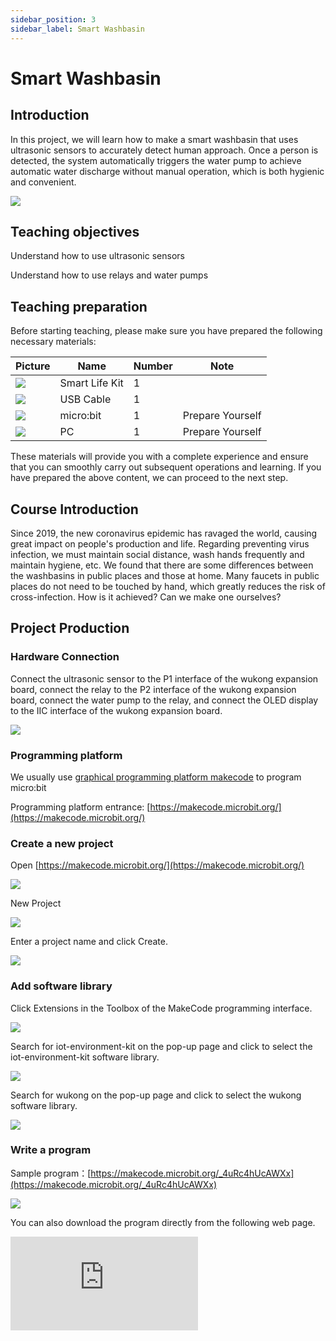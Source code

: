 ```yaml
---
sidebar_position: 3
sidebar_label: Smart Washbasin
---
```


# Smart Washbasin

## Introduction

In this project, we will learn how to make a smart washbasin that uses ultrasonic sensors to accurately detect human approach. Once a person is detected, the system automatically triggers the water pump to achieve automatic water discharge without manual operation, which is both hygienic and convenient.

![](https://wiki-media-ef.oss-cn-hongkong.aliyuncs.com/docs/microbit/wisdom-life/microbit-smart-life-kit/images/case-03-01.png)

## Teaching objectives

Understand how to use ultrasonic sensors

Understand how to use relays and water pumps

## Teaching preparation

Before starting teaching, please make sure you have prepared the following necessary materials:

| **Picture** | **Name** | **Number** | **Note** |
| --- | --- | --- | --- |
| ![](https://wiki-media-ef.oss-cn-hongkong.aliyuncs.com/docs/microbit/wisdom-life/microbit-smart-life-kit/images/microbit-smart-life-kit.png) | Smart Life Kit | 1 |  |
| ![](https://wiki-media-ef.oss-cn-hongkong.aliyuncs.com/docs/microbit/interesting-case/cutebot-fun-football-game-kit/cases-libraries/images/USB-data-cable.png) | USB Cable | 1 |   |
| ![](https://wiki-media-ef.oss-cn-hongkong.aliyuncs.com/docs/microbit/interesting-case/cutebot-fun-football-game-kit/cases-libraries/images/microbit.png) | micro:bit | 1 | Prepare Yourself |
| ![](https://wiki-media-ef.oss-cn-hongkong.aliyuncs.com/docs/microbit/interesting-case/cutebot-fun-football-game-kit/cases-libraries/images/pc.png) | PC | 1 | Prepare Yourself |

These materials will provide you with a complete experience and ensure that you can smoothly carry out subsequent operations and learning. If you have prepared the above content, we can proceed to the next step.

## Course Introduction

Since 2019, the new coronavirus epidemic has ravaged the world, causing great impact on people's production and life. Regarding preventing virus infection, we must maintain social distance, wash hands frequently and maintain hygiene, etc. We found that there are some differences between the washbasins in public places and those at home. Many faucets in public places do not need to be touched by hand, which greatly reduces the risk of cross-infection. How is it achieved? Can we make one ourselves?

## Project Production

### Hardware Connection

Connect the ultrasonic sensor to the P1 interface of the wukong expansion board, connect the relay to the P2 interface of the wukong expansion board, connect the water pump to the relay, and connect the OLED display to the IIC interface of the wukong expansion board.

![](https://wiki-media-ef.oss-cn-hongkong.aliyuncs.com/docs/microbit/wisdom-life/microbit-smart-life-kit/images/case-03-02.png)

### Programming platform

We usually use [graphical programming platform makecode](https://makecode.microbit.org/) to program micro:bit

Programming platform entrance: [https://makecode.microbit.org/](https://makecode.microbit.org/)

### Create a new project

Open [https://makecode.microbit.org/](https://makecode.microbit.org/)

![](https://wiki-media-ef.oss-cn-hongkong.aliyuncs.com/docs/microbit/interesting-case/cutebot-fun-football-game-kit/cases-libraries/images/makecode.png)

New Project

![](https://wiki-media-ef.oss-cn-hongkong.aliyuncs.com/docs/microbit/interesting-case/cutebot-fun-football-game-kit/cases-libraries/images/makecode-new-project-01.png)

Enter a project name and click Create.

![](https://wiki-media-ef.oss-cn-hongkong.aliyuncs.com/docs/microbit/interesting-case/cutebot-fun-football-game-kit/cases-libraries/images/makecode-new-project-02.png)

### Add software library

Click Extensions in the Toolbox of the MakeCode programming interface.

![](https://wiki-media-ef.oss-cn-hongkong.aliyuncs.com/docs/microbit/interesting-case/classroom-science-pack/images/classroom-science-pack-add-extensions-02.png)

Search for iot-environment-kit on the pop-up page and click to select the iot-environment-kit software library.


![](https://wiki-media-ef.oss-cn-hongkong.aliyuncs.com/docs/microbit/interesting-case/classroom-science-pack/images/classroom-science-pack-add-extensions-03.png)

Search for wukong on the pop-up page and click to select the wukong software library.

![](https://wiki-media-ef.oss-cn-hongkong.aliyuncs.com/docs/microbit/interesting-case/classroom-science-pack/images/classroom-science-pack-add-extensions-04.png)

### Write a program

Sample program：[https://makecode.microbit.org/_4uRc4hUcAWXx](https://makecode.microbit.org/_4uRc4hUcAWXx)

![](https://wiki-media-ef.oss-cn-hongkong.aliyuncs.com/docs/microbit/wisdom-life/microbit-smart-life-kit/images/case-03-03.png)

You can also download the program directly from the following web page.

<div
    style={{
        position: 'relative',
        paddingBottom: '60%',
        overflow: 'hidden',
    }}
>
    <iframe
        src="https://makecode.microbit.org/_4uRc4hUcAWXx"
        frameborder="0"
        sandbox="allow-popups allow-forms allow-scripts allow-same-origin"
        style={{
            position: 'absolute',
            width: '100%',
            height: '100%',
        }}
    />
</div>




### How to download the program to micro:bit?

Use a USB cable to connect PC and micro:bit V2.

![](https://wiki-media-ef.oss-cn-hongkong.aliyuncs.com/docs/microbit/interesting-case/microbit-smart-climate-kit/cases-libraries/images/connect-microbit.gif)

After the connection is successful, a drive named `MICROBIT` will be recognized on the computer.

![](https://wiki-media-ef.oss-cn-hongkong.aliyuncs.com/docs/microbit/interesting-case/microbit-smart-climate-kit/cases-libraries/images/microbit-drive.png)

Click ![](https://wiki-media-ef.oss-cn-hongkong.aliyuncs.com/docs/microbit/interesting-case/microbit-smart-climate-kit/cases-libraries/images/download-01.png) in the lower left corner and select `Connect Device`.

![](https://wiki-media-ef.oss-cn-hongkong.aliyuncs.com/docs/microbit/interesting-case/microbit-smart-climate-kit/cases-libraries/images/download-02.png)

Click![](https://wiki-media-ef.oss-cn-hongkong.aliyuncs.com/docs/microbit/interesting-case/microbit-smart-climate-kit/cases-libraries/images/download-03.png)。

![](https://wiki-media-ef.oss-cn-hongkong.aliyuncs.com/docs/microbit/interesting-case/microbit-smart-climate-kit/cases-libraries/images/download-04.png)

Click![](https://wiki-media-ef.oss-cn-hongkong.aliyuncs.com/docs/microbit/interesting-case/microbit-smart-climate-kit/cases-libraries/images/download-05.png)。

![](https://wiki-media-ef.oss-cn-hongkong.aliyuncs.com/docs/microbit/interesting-case/microbit-smart-climate-kit/cases-libraries/images/download-06.png)


In the pop-up window, select `BBC micro:bit CMSIS-DAP`, and then select Connect. At this point, our micro:bit has been successfully connected.

![](https://wiki-media-ef.oss-cn-hongkong.aliyuncs.com/docs/microbit/interesting-case/microbit-smart-climate-kit/cases-libraries/images/download-07.png)

Click Downloader.

![](https://wiki-media-ef.oss-cn-hongkong.aliyuncs.com/docs/microbit/interesting-case/microbit-smart-climate-kit/cases-libraries/images/download-08.png)

### Result

After turning on the power, the OLED displays the current water level value, and the current water level is more intuitively reflected through the rotation angle of the servo.

## Extended knowledge

**Applications of smart washbasins**

Smart washbasins are increasingly used in modern life, and they usually integrate a variety of smart functions to improve user experience and hygiene standards. Here are some of the main applications of smart washbasins:

1. **Improvement of public health**: Smart washbasins can reduce the spread of bacteria and improve public health levels through functions such as automatic sensing of water, automatic soap dispensing and drying.

2. **Water and energy saving**: Through intelligent control, smart washbasins can control the flow of water and the amount of soap, thereby saving water resources and detergents, and achieving environmental protection and energy saving.

3. **Commercial and public places**: In public places such as shopping malls, airports, schools, and hospitals, smart washbasins provide convenient and efficient hand washing solutions, enhancing the service functions of these places.

4. **Home use**: Smart washbasins in the home can provide customized use experiences, such as automatically adjusting the height according to the different heights of family members, or activating the hand washing function through voice control.

5. **Improve efficiency**: In the catering service industry, smart washbasins can quickly provide a clean hand washing environment, helping staff save time and improve work efficiency.

6. **Education and cultivation of good habits**: In educational institutions such as schools, smart washbasins can educate children to develop good hand-washing habits and prevent diseases.

7. **Special needs adaptation**: For people with limited mobility or special needs, smart washbasins can provide more humane services through functions such as automatic lifting.

8. **Technology and modernity**: The introduction of smart washbasins enhances the technology and modernity of the space and improves the overall image of the place.

The development trend of smart washbasins shows that they will continue to integrate more high-tech functions, such as remote monitoring and maintenance through IoT technology, or combine artificial intelligence to provide more personalized services. With the continuous advancement of technology, smart washbasins will become more popular and become an indispensable part of modern life.
